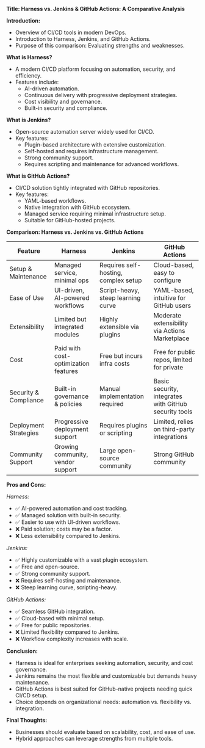 **Title: Harness vs. Jenkins & GitHub Actions: A Comparative Analysis**

**Introduction:**
- Overview of CI/CD tools in modern DevOps.
- Introduction to Harness, Jenkins, and GitHub Actions.
- Purpose of this comparison: Evaluating strengths and weaknesses.

**What is Harness?**
- A modern CI/CD platform focusing on automation, security, and efficiency.
- Features include:
  - AI-driven automation.
  - Continuous delivery with progressive deployment strategies.
  - Cost visibility and governance.
  - Built-in security and compliance.

**What is Jenkins?**
- Open-source automation server widely used for CI/CD.
- Key features:
  - Plugin-based architecture with extensive customization.
  - Self-hosted and requires infrastructure management.
  - Strong community support.
  - Requires scripting and maintenance for advanced workflows.

**What is GitHub Actions?**
- CI/CD solution tightly integrated with GitHub repositories.
- Key features:
  - YAML-based workflows.
  - Native integration with GitHub ecosystem.
  - Managed service requiring minimal infrastructure setup.
  - Suitable for GitHub-hosted projects.

**Comparison: Harness vs. Jenkins vs. GitHub Actions**

| Feature                  | Harness                                    | Jenkins                                    | GitHub Actions                            |
|-------------------------|----------------------------------|--------------------------------|--------------------------------|
| Setup & Maintenance    | Managed service, minimal ops   | Requires self-hosting, complex setup | Cloud-based, easy to configure |
| Ease of Use            | UI-driven, AI-powered workflows | Script-heavy, steep learning curve | YAML-based, intuitive for GitHub users |
| Extensibility          | Limited but integrated modules  | Highly extensible via plugins  | Moderate extensibility via Actions Marketplace |
| Cost                  | Paid with cost-optimization features | Free but incurs infra costs   | Free for public repos, limited for private |
| Security & Compliance | Built-in governance & policies | Manual implementation required | Basic security, integrates with GitHub security tools |
| Deployment Strategies  | Progressive deployment support  | Requires plugins or scripting | Limited, relies on third-party integrations |
| Community Support     | Growing community, vendor support | Large open-source community | Strong GitHub community |

**Pros and Cons:**

*Harness:*
- ✅ AI-powered automation and cost tracking.
- ✅ Managed solution with built-in security.
- ✅ Easier to use with UI-driven workflows.
- ❌ Paid solution; costs may be a factor.
- ❌ Less extensibility compared to Jenkins.

*Jenkins:*
- ✅ Highly customizable with a vast plugin ecosystem.
- ✅ Free and open-source.
- ✅ Strong community support.
- ❌ Requires self-hosting and maintenance.
- ❌ Steep learning curve, scripting-heavy.

*GitHub Actions:*
- ✅ Seamless GitHub integration.
- ✅ Cloud-based with minimal setup.
- ✅ Free for public repositories.
- ❌ Limited flexibility compared to Jenkins.
- ❌ Workflow complexity increases with scale.

**Conclusion:**
- Harness is ideal for enterprises seeking automation, security, and cost governance.
- Jenkins remains the most flexible and customizable but demands heavy maintenance.
- GitHub Actions is best suited for GitHub-native projects needing quick CI/CD setup.
- Choice depends on organizational needs: automation vs. flexibility vs. integration.

**Final Thoughts:**
- Businesses should evaluate based on scalability, cost, and ease of use.
- Hybrid approaches can leverage strengths from multiple tools.

